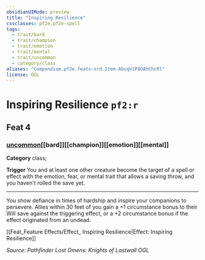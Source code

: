 ```yaml
---
obsidianUIMode: preview
title: "Inspiring Resilience"
cssclasses: pf2e,pf2e-spell
tags:
  - trait/bard
  - trait/champion
  - trait/emotion
  - trait/mental
  - trait/uncommon
  - category/class
aliases: "Compendium.pf2e.feats-srd.Item.AbsqV1P8OAhChcRl"
license: OGL
---
```

# Inspiring Resilience `pf2:r`
## Feat 4
### [uncommon](uncommon "Uncommon Rarity Trait")[[bard]][[champion]][[emotion]][[mental]]

**Category** class; 




**Trigger** You and at least one other creature become the target of a spell or effect with the emotion, fear, or mental trait that allows a saving throw, and you haven't rolled the save yet.

* * *

You show defiance in times of hardship and inspire your companions to persevere. Allies within 30 feet of you gain a +1 circumstance bonus to their Will save against the triggering effect, or a +2 circumstance bonus if the effect originated from an undead.

[[Feat_Feature Effects/Effect_ Inspiring Resilience|Effect: Inspiring Resilience]]

*Source: Pathfinder Lost Omens: Knights of Lastwall*
*OGL*